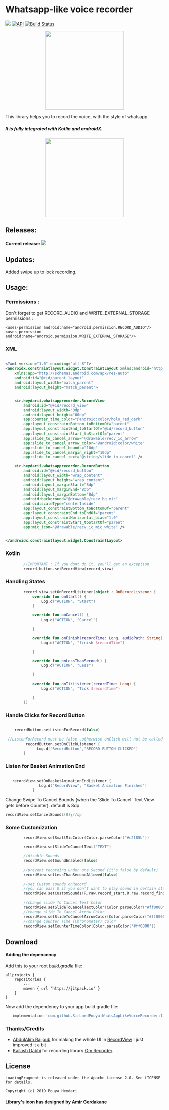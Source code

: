 # Whatsapp-like voice recorder


[![](https://jitpack.io/v/SirLordPouya/WhatsAppLikeVoiceRecorder.svg)](https://jitpack.io/#SirLordPouya/WhatsAppLikeVoiceRecorder)
[![API](https://img.shields.io/badge/API-16%2B-brightgreen.svg?style=flat)](https://android-arsenal.com/api?level=16)
[![Build Status](https://travis-ci.org/SirLordPouya/WhatsAppLikeVoiceRecorder.svg?branch=master)](https://travis-ci.org/SirLordPouya/WhatsAppLikeVoiceRecorder)

<p align="center">
<img src="https://raw.githubusercontent.com/SirLordPouya/AndroidAppUpdater/master/icon.png" width="250">
</p>

This library helps you to record the voice, with the style of whatsapp.

##### It is fully integrated with Kotlin and androidX.

<p align="center">
<img src="https://raw.githubusercontent.com/SirLordPouya/WhatsAppLikeVoiceRecorder/master/voice_record.gif" width="250"> 
</p>

## Releases:

#### Current release: [![](https://jitpack.io/v/tengyeekong/WhatsAppLikeVoiceRecorder.svg)](https://jitpack.io/#tengyeekong/WhatsAppLikeVoiceRecorder)


## Updates:
Added swipe up to lock recording.


## Usage:

### Permissions :
   Don't forget to get RECORD_AUDIO and WRITE_EXTERNAL_STORAGE permissions :
   
   ```
   <uses-permission android:name="android.permission.RECORD_AUDIO"/>
   <uses-permission android:name="android.permission.WRITE_EXTERNAL_STORAGE"/>
   ```
### XML

```xml

<?xml version="1.0" encoding="utf-8"?>
<androidx.constraintlayout.widget.ConstraintLayout xmlns:android="http://schemas.android.com/apk/res/android"
    xmlns:app="http://schemas.android.com/apk/res-auto"
    android:id="@+id/parent_layout"
    android:layout_width="match_parent"
    android:layout_height="match_parent">


    <ir.heydarii.whatsapprecorder.RecordView
        android:id="@+id/record_view"
        android:layout_width="0dp"
        android:layout_height="60dp"
        app:counter_time_color="@android:color/holo_red_dark"
        app:layout_constraintBottom_toBottomOf="parent"
        app:layout_constraintEnd_toStartOf="@id/record_button"
        app:layout_constraintStart_toStartOf="parent"
        app:slide_to_cancel_arrow="@drawable/recv_ic_arrow"
        app:slide_to_cancel_arrow_color="@android:color/white"
        app:slide_to_cancel_bounds="10dp"
        app:slide_to_cancel_margin_right="10dp"
        app:slide_to_cancel_text="@string/slide_to_cancel" />

    <ir.heydarii.whatsapprecorder.RecordButton
        android:id="@+id/record_button"
        android:layout_width="wrap_content"
        android:layout_height="wrap_content"
        android:layout_marginStart="8dp"
        android:layout_marginEnd="8dp"
        android:layout_marginBottom="8dp"
        android:background="@drawable/recv_bg_mic"
        android:scaleType="centerInside"
        app:layout_constraintBottom_toBottomOf="parent"
        app:layout_constraintEnd_toEndOf="parent"
        app:layout_constraintHorizontal_bias="1.0"
        app:layout_constraintStart_toStartOf="parent"
        app:mic_icon="@drawable/recv_ic_mic_white" />


</androidx.constraintlayout.widget.ConstraintLayout>


```


### Kotlin

```kotlin
        //IMPORTANT : If you dont do it, you'll get an exception
        record_button.setRecordView(record_view)

```

### Handling States

```kotlin
        record_view.setOnRecordListener(object : OnRecordListener {
            override fun onStart() {
                Log.d("ACTION", "Start")
            }

            override fun onCancel() {
                Log.d("ACTION", "Cancel")

            }

            override fun onFinish(recordTime: Long, audioPath: String) {
                Log.d("ACTION", "finish $recordTime")

            }

            override fun onLessThanSecond() {
                Log.d("ACTION", "Less")

            }

            override fun onTikListener(recordTime: Long) {
                Log.d("ACTION", "Tick $recordTime")

            }
        })
```

### Handle Clicks for Record Button
```kotlin

    recordButton.setListenForRecord(false)

 //ListenForRecord must be false ,otherwise onClick will not be called
         recordButton.setOnClickListener {
              Log.d("RecordButton","RECORD BUTTON CLICKED")
        }
```

### Listen for Basket Animation End

```kotlin

   recordView.setOnBasketAnimationEndListener {
               Log.d("RecordView", "Basket Animation Finished")
            }

```


Change Swipe To Cancel Bounds (when the 'Slide To Cancel' Text View gets before Counter).
default is 8dp

```kotlin
recordView.setCancelBounds(8);//dp
```

### Some Customization

```kotlin
        recordView.setSmallMicColor(Color.parseColor("#c2185b"))

        recordView.setSlideToCancelText("TEXT")

        //disable Sounds
        recordView.setSoundEnabled(false)

        //prevent recording under one Second (it's false by default)
        recordView.setLessThanSecondAllowed(false)
    
        //set Custom sounds onRecord 
        //you can pass 0 if you don't want to play sound in certain state
        recordView.setCustomSounds(R.raw.record_start,R.raw.record_finished,0)
        
        //change slide To Cancel Text Color
        recordView.setSlideToCancelTextColor(Color.parseColor("#ff0000"))
        //change slide To Cancel Arrow Color
        recordView.setSlideToCancelArrowColor(Color.parseColor("#ff0000"))
        //change Counter Time (Chronometer) color
        recordView.setCounterTimeColor(Color.parseColor("#ff0000"))

```

## Download

#### Adding the depencency

Add this to your root *build.gradle* file:

```
allprojects {
    repositories {
        ...
        maven { url 'https://jitpack.io' }
    }
}
```

Now add the dependency to your app build.gradle file:

```groovy
   implementation 'com.github.SirLordPouya:WhatsAppLikeVoiceRecorder:1.1.5'
```

### Thanks/Credits
- [AbdulAlim Rajjoub](https://github.com/NetoDevel) for making the whole UI in [RecordView](https://github.com/3llomi/RecordView) I just improved it a bit
- [Kailash Dabhi](https://github.com/kailash09dabhi) for recording library [Om Recorder](https://github.com/kailash09dabhi/OmRecorder)

## License

```
LoadingFragment is released under the Apache License 2.0. See LICENSE for details.

Copyright (c) 2019 Pouya Heydari

```
#### <div>Library's icon has designed by <a href="https://dribbble.com/Amir-G" title="Amir Gerdakane">Amir Gerdakane</a>
